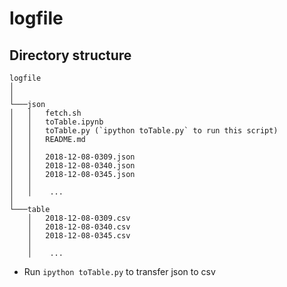 # logfile

## Directory structure
```
logfile
│   
│
└───json
│   │   fetch.sh
│   │   toTable.ipynb
│   │   toTable.py (`ipython toTable.py` to run this script) 
│   │   README.md
│   │   
│   │   2018-12-08-0309.json
│   │   2018-12-08-0340.json
│   │   2018-12-08-0345.json
│   │
│   │    ...
│
└───table
    │   2018-12-08-0309.csv
    │   2018-12-08-0340.csv
    │   2018-12-08-0345.csv
    │
    │    ...
```

* Run `ipython toTable.py` to transfer json to csv
